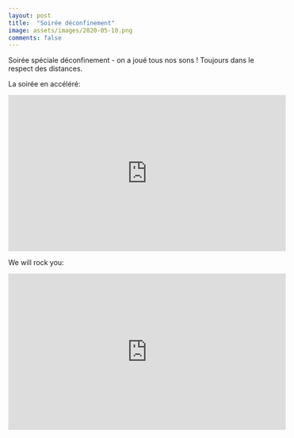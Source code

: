 ```yaml
---
layout: post
title:  "Soirée déconfinement"
image: assets/images/2020-05-10.png
comments: false
---
```


Soirée spéciale déconfinement - on a joué tous nos sons !
Toujours dans le respect des distances.

La soirée en accéléré:

<iframe width="560" height="315" src="https://www.youtube.com/embed/YfI529c5S20" frameborder="0" allow="accelerometer; autoplay; encrypted-media; gyroscope; picture-in-picture" allowfullscreen></iframe>

We will rock you:

<iframe width="560" height="315" src="https://www.youtube.com/embed/KOMk-7saQYo" frameborder="0" allow="accelerometer; autoplay; encrypted-media; gyroscope; picture-in-picture" allowfullscreen></iframe>

